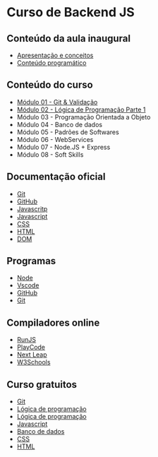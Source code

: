 # Curso de Backend JS

## Conteúdo da aula inaugural

 - [Apresentação e conceitos](https://www.canva.com/design/DAGs3BVAI4A/ZUhyaDnoFCt3Zuz4Fxr-Dg/edit)
 - [Conteúdo programático](https://www.canva.com/design/DAGs3vWWvNY/jvOrpL2qVBU7BLAY9QRIuQ/edit)

## Conteúdo do curso

* [Módulo 01 - Git \& Validação](https://www.canva.com/design/DAGvZVPKpBc/hoiSlnSG4qRt7IIQDJnuMA/edit)
* [Módulo 02 - Lógica de Programação Parte 1](https://www.canva.com/design/DAGxv3eca58/-d5D6kdQ2FFjZBmtdMlkdw/edit)
* Módulo 03 - Programação Orientada a Objeto
* Módulo 04 - Banco de dados
* Módulo 05 - Padrões de Softwares
* Módulo 06 - WebServices
* Módulo 07 - Node.JS + Express
* Módulo 08 - Soft Skills

## Documentação oficial

* [Git](https://git-scm.com/doc)
* [GitHub](https://docs.github.com/pt)
* [Javascritp](https://javascript.info/)
* [Javascript](https://developer.mozilla.org/pt-BR/docs/Web/JavaScript)
* [CSS](https://developer.mozilla.org/pt-BR/docs/Web/CSS)
* [HTML](https://developer.mozilla.org/pt-BR/docs/Web/HTML)
* [DOM](https://developer.mozilla.org/pt-BR/docs/Web/API/Document_Object_Model/Introduction)

## Programas
 - [Node](https://nodejs.org/pt)
 - [Vscode](https://code.visualstudio.com/)
 - [GitHub](https://github.com/?locale=pt-br)
 - [Git](https://git-scm.com/downloads)

## Compiladores online
 - [RunJS](https://runjs.app/play)
 - [PlayCode](https://playcode.io/new)
 - [Next Leap](https://nextleap.app/online-compiler/javascript-programming)
 - [W3Schools](https://www.w3schools.com/js/js_editor.asp)

## Curso gratuitos
 - [Git](https://www.udemy.com/course/git-e-github/)
 - [Lógica de programação ](https://www.youtube.com/watch?v=0hN7_TTuR2M&list=PLfzRxaru7YPtu8TPQChFnLN9rGXoXfNUQ)
 - [Lógica de programação](https://www.udemy.com/course/curso-pratico-de-logica-de-programacao-com-portugol/)
 - [Javascript](https://www.youtube.com/watch?v=vEwPnjqWQ-g&list=PL2Fdisxwzt_d590u3uad46W-kHA0PTjjw)
 - [Banco de dados](https://www.youtube.com/watch?v=GdxodSoV_5k&list=PLvUnyzH5T1MwlompyzqZ1ADY0F92Bd7DS)
 - [CSS](https://www.udemy.com/course/curso-basico-de-css3-tipscode/)
 - [HTML](https://www.udemy.com/course/introducao-a-linguagem-html/)




